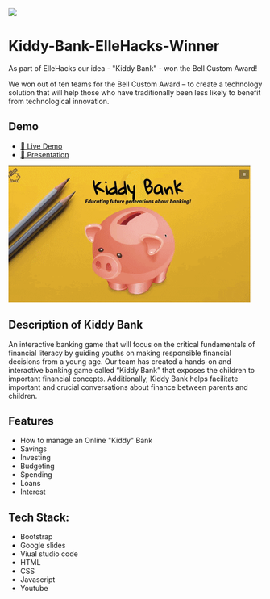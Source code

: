 ![](https://github.com/nareshribabu/Kiddy-Bank-ElleHacks-Winner/blob/main/KiddyBank.png)
# Kiddy-Bank-ElleHacks-Winner
As part of ElleHacks our idea - "Kiddy Bank" - won the Bell Custom Award!

We won out of ten teams for the Bell Custom Award – to create a technology solution that will help those who have traditionally been less likely to benefit from technological innovation.

## Demo
- [🔗 Live Demo](https://nareshribabu.github.io/Kiddy-Bank-ElleHacks-Winner/)
- [🔗 Presentation](https://youtu.be/cUOvI7lmlfs)

![](original.gif)

## Description of Kiddy Bank
An interactive banking game that will focus on the critical fundamentals of financial literacy by guiding youths on making responsible financial decisions from a young age.
Our team has created a hands-on and interactive banking game called “Kiddy Bank” that exposes the children to important financial concepts. Additionally, Kiddy Bank helps facilitate important and crucial conversations about finance between parents and children.


## Features
- How to manage an Online "Kiddy" Bank
- Savings
- Investing
- Budgeting
- Spending
- Loans
- Interest

## Tech Stack:
- Bootstrap
- Google slides
- Viual studio code
- HTML
- CSS
- Javascript
- Youtube

